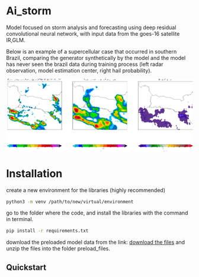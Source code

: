 # Ai_storm
Model focused on storm analysis and forecasting using deep residual convolutional neural network, with input data from the goes-16 satellite IR,GLM.

Below is an example of a supercellular case that occurred in southern Brazil, comparing the generator synthetically by the model and the model has never seen the brazil data during training process (left radar observation, model estimation center, right hail probability).

![alt text](https://github.com/otaviomf123/ai_storm/blob/main/imagens/comparete_radar_toll.gif "Example")

# Installation

create a new environment for the libraries (highly recommended) 

  ```sh
python3 -m venv /path/to/new/virtual/environment
  ```


go to the folder where the code, and install the libraries with the command in terminal.

  ```sh
pip install -r requirements.txt
```

download the preloaded model data from the link: [download the files](https://drive.google.com/file/d/16OGhBi8GAa9xq5tE1q9AwzMRGlbaLkfc/view?usp=sharing)
and unzip the files into the folder preload_files.

## Quickstart
